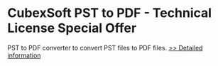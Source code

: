 # CubexSoft PST to PDF - Technical License Special Offer
PST to PDF converter to convert PST files to PDF files.
[>> Detailed information](https://secure.shareit.com/shareit/product.html?productid=300799815&affiliateid=200057808)